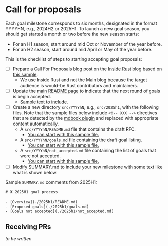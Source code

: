 # Call for proposals

Each goal milestone corresponds to six months, designated in the format YYYYHN, e.g., 2024H2 or 2025H1. To launch a new goal season, you should get started a month or two before the new season starts:

* For an H1 season, start around mid Oct or November of the year before.
* For an H2 season, start around mid April or May of the year before.

This is the checklist of steps to starting accepting goal proposals:

* [ ] Prepare a Call For Proposals blog post on the [Inside Rust] blog based on [this sample](./samples/cfp.md).
    * We use Inside Rust and not the Main blog because the target audience is would-be Rust contributors and maintainers.
* [ ] Update the [main README page](../README.md) to indicate that the next round of goals is begin accepted.
    * [Sample text to include.](./samples/main-readme.md)
* [ ] Create a new directory `src/YYYYhN`, e.g., `src/2025h1`, with the following files. Note that the sample files below include `<!-- XXX -->` directives that are detected by the [mdbook plugin](./mdbook_plugin.md) and replaced with appropriate content automatically.
    * A `src/YYYYhN/README.md` file that contains the draft RFC.
        * [You can start with this sample file.](./samples/rfc.md)
    * A `src/YYYYhN/goals.md` file containing the draft goal listing.
        * [You can start with this sample file.](./samples/goals.md)
    * A `src/YYYYhN/not_accepted.md` file containing the list of goals that were not accepted.
        * [You can start with this sample file.](./samples/not_accepted.md)
* [ ] Modify SUMMARY.md to include your new milestone with some text like what is shown below.

Sample `SUMMARY.md` comments from 2025H1:

```
# ⏳ 2025H1 goal process

- [Overview](./2025h1/README.md)
- [Proposed goals](./2025h1/goals.md)
- [Goals not accepted](./2025h1/not_accepted.md)
```

[Inside Rust]: https://blog.rust-lang.org/inside-rust/

## Receiving PRs

*to be written*
